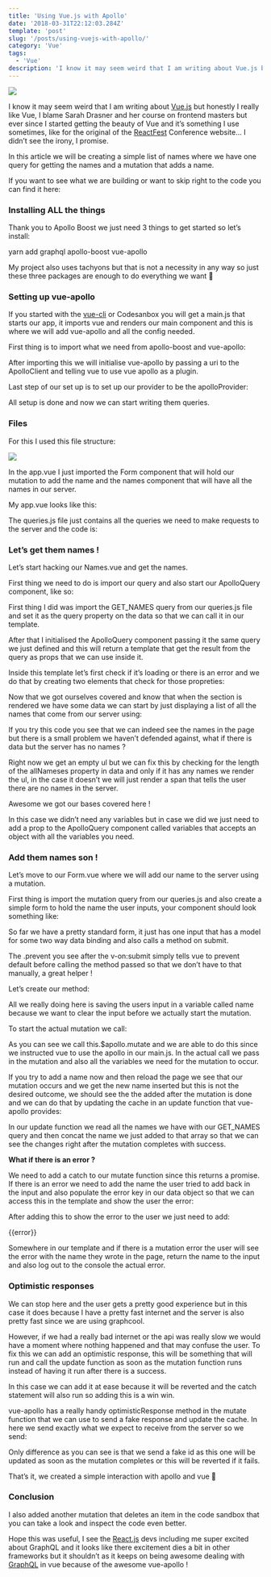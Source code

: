```yaml
---
title: 'Using Vue.js with Apollo'
date: '2018-03-31T22:12:03.284Z'
template: 'post'
slug: '/posts/using-vuejs-with-apollo/'
category: 'Vue'
tags:
  - 'Vue'
description: 'I know it may seem weird that I am writing about Vue.js but honestly I really like Vue, I blame Sarah Drasner and her course on frontend…'
---
```


![](https://cdn-images-1.medium.com/max/2560/1*NMzhN3iG7iQgWvu3NQfMzw.jpeg)

I know it may seem weird that I am writing about [Vue.js](https://www.yld.io/speciality/vue-js/) but honestly I really like Vue, I blame Sarah Drasner and her course on frontend masters but ever since I started getting the beauty of Vue and it’s something I use sometimes, like for the original of the [ReactFest](https://reactfest.com/) Conference website… I didn’t see the irony, I promise.

In this article we will be creating a simple list of names where we have one query for getting the names and a mutation that adds a name.

If you want to see what we are building or want to skip right to the code you can find it here:

### Installing ALL the things

Thank you to Apollo Boost we just need 3 things to get started so let’s install:

yarn add graphql apollo-boost vue-apollo

My project also uses tachyons but that is not a necessity in any way so just these three packages are enough to do everything we want 🚀

### Setting up vue-apollo

If you started with the [vue-cli](https://github.com/vuejs/vue-cli) or Codesanbox you will get a main.js that starts our app, it imports vue and renders our main component and this is where we will add vue-apollo and all the config needed.

First thing is to import what we need from apollo-boost and vue-apollo:

After importing this we will initialise vue-apollo by passing a uri to the ApolloClient and telling vue to use vue apollo as a plugin.

Last step of our set up is to set up our provider to be the apolloProvider:

All setup is done and now we can start writing them queries.

### Files

For this I used this file structure:

![](https://cdn-images-1.medium.com/max/800/1*XhPD2RIBKeBl7Di2xyYd1Q.png)

In the app.vue I just imported the Form component that will hold our mutation to add the name and the names component that will have all the names in our server.

My app.vue looks like this:

The queries.js file just contains all the queries we need to make requests to the server and the code is:

### Let’s get them names !

Let’s start hacking our Names.vue and get the names.

First thing we need to do is import our query and also start our ApolloQuery component, like so:

First thing I did was import the GET_NAMES query from our queries.js file and set it as the query property on the data so that we can call it in our template.

After that I initialised the ApolloQuery component passing it the same query we just defined and this will return a template that get the result from the query as props that we can use inside it.

Inside this template let’s first check if it’s loading or there is an error and we do that by creating two elements that check for those propreties:

Now that we got ourselves covered and know that when the section is rendered we have some data we can start by just displaying a list of all the names that come from our server using:

If you try this code you see that we can indeed see the names in the page but there is a small problem we haven’t defended against, what if there is data but the server has no names ?

Right now we get an empty ul but we can fix this by checking for the length of the allNameses property in data and only if it has any names we render the ul, in the case it doesn’t we will just render a span that tells the user there are no names in the server.

Awesome we got our bases covered here !

In this case we didn’t need any variables but in case we did we just need to add a prop to the ApolloQuery component called variables that accepts an object with all the variables you need.

### Add them names son !

Let’s move to our Form.vue where we will add our name to the server using a mutation.

First thing is import the mutation query from our queries.js and also create a simple form to hold the name the user inputs, your component should look something like:

So far we have a pretty standard form, it just has one input that has a model for some two way data binding and also calls a method on submit.

The .prevent you see after the v-on:submit simply tells vue to prevent default before calling the method passed so that we don’t have to that manually, a great helper !

Let’s create our method:

All we really doing here is saving the users input in a variable called name because we want to clear the input before we actually start the mutation.

To start the actual mutation we call:

As you can see we call this.\$apollo.mutate and we are able to do this since we instructed vue to use the apollo in our main.js. In the actual call we pass in the mutation and also all the variables we need for the mutation to occur.

If you try to add a name now and then reload the page we see that our mutation occurs and we get the new name inserted but this is not the desired outcome, we should see the the added after the mutation is done and we can do that by updating the cache in an update function that vue-apollo provides:

In our update function we read all the names we have with our GET_NAMES query and then concat the name we just added to that array so that we can see the changes right after the mutation completes with success.

**What if there is an error ?**

We need to add a catch to our mutate function since this returns a promise. If there is an error we need to add the name the user tried to add back in the input and also populate the error key in our data object so that we can access this in the template and show the user the error:

After adding this to show the error to the user we just need to add:

<div v-if="error">{{error}}</div>

Somewhere in our template and if there is a mutation error the user will see the error with the name they wrote in the page, return the name to the input and also log out to the console the actual error.

### Optimistic responses

We can stop here and the user gets a pretty good experience but in this case it does because I have a pretty fast internet and the server is also pretty fast since we are using graphcool.

However, if we had a really bad internet or the api was really slow we would have a moment where nothing happened and that may confuse the user. To fix this we can add an optimistic response, this will be something that will run and call the update function as soon as the mutation function runs instead of having it run after there is a success.

In this case we can add it at ease because it will be reverted and the catch statement will also run so adding this is a win win.

vue-apollo has a really handy optimisticResponse method in the mutate function that we can use to send a fake response and update the cache. In here we send exactly what we expect to receive from the server so we send:

Only difference as you can see is that we send a fake id as this one will be updated as soon as the mutation completes or this will be reverted if it fails.

That’s it, we created a simple interaction with apollo and vue 🚀

### Conclusion

I also added another mutation that deletes an item in the code sandbox that you can take a look and inspect the code even better.

Hope this was useful, I see the [React.js](https://www.yld.io/speciality/react-js/) devs including me super excited about GraphQL and it looks like there excitement dies a bit in other frameworks but it shouldn’t as it keeps on being awesome dealing with [GraphQL](https://www.yld.io/speciality/graphql/) in vue because of the awesome vue-apollo !
